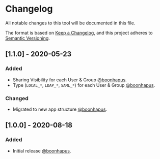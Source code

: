 # Changelog

All notable changes to this tool will be documented in this file.

The format is based on [Keep a Changelog][keep-a-changelog], and this project adheres
to [Semantic Versioning][semver].

## [1.1.0] - 2020-05-23

### Added
- Sharing Visibility for each User & Group [@boonhapus][contrib-boonhapus].
- Type (`LOCAL_*`, `LDAP_*`, `SAML_*`) for each User & Group [@boonhapus][contrib-boonhapus].

### Changed
- Migrated to new app structure [@boonhapus][contrib-boonhapus].


## [1.0.0] - 2020-08-18

### Added
- Initial release [@boonhapus][contrib-boonhapus].


[keep-a-changelog]: https://keepachangelog.com/en/1.0.0/
[semver]: https://semver.org/spec/v2.0.0.html
[contrib-boonhapus]: https://github.com/boonhapus
